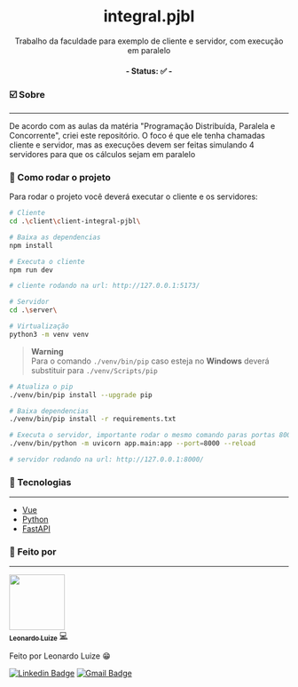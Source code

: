 <h1 align="center"><strong>integral</strong>.pjbl</h1>

<p align="center">Trabalho da faculdade para exemplo de cliente e servidor, com execução em paralelo</p>

<h4 align="center"> 
	- Status: ✅ -
</h4>

### ☑️ Sobre
---

<p>
  De acordo com as aulas da matéria "Programação Distribuída, Paralela e Concorrente", criei este repositório.
  O foco é que ele tenha chamadas cliente e servidor, mas as execuções devem ser feitas simulando 4 servidores para que os cálculos sejam em paralelo
</p>

### 🔌 Como rodar o projeto

Para rodar o projeto você deverá executar o cliente e os servidores:

```bash
# Cliente
cd .\client\client-integral-pjbl\

# Baixa as dependencias
npm install

# Executa o cliente
npm run dev

# cliente rodando na url: http://127.0.0.1:5173/
```

```bash
# Servidor
cd .\server\

# Virtualização
python3 -m venv venv
```

> **Warning**</br>
> Para o comando ```./venv/bin/pip``` caso esteja no **Windows** deverá substituir para ```./venv/Scripts/pip```

```bash
# Atualiza o pip
./venv/bin/pip install --upgrade pip

# Baixa dependencias
./venv/bin/pip install -r requirements.txt

# Executa o servidor, importante rodar o mesmo comando paras portas 8001, 8002 e 8003.
./venv/bin/python -m uvicorn app.main:app --port=8000 --reload

# servidor rodando na url: http://127.0.0.1:8000/
```

### 🔋 Tecnologias
---

- [Vue](https://vuejs.org/)
- [Python](https://python.org/)
- [FastAPI](https://fastapi.tiangolo.com/)

### 🎲 Feito por
---

<a href="https://github.com/LeonardoLuize">
 <img src="https://avatars.githubusercontent.com/u/74014082?v=4" width="100px;"/>
 <br />
 <sub><b>Leonardo Luize</b></sub></a> <a href="https://github.com/LeonardoLuize" >💻</a>


Feito por Leonardo Luize 😁

[![Linkedin Badge](https://img.shields.io/badge/-Leonardo-blue?style=rounded&logo=Linkedin&logoColor=white&link=https://www.linkedin.com/in/leonardoluize/)](https://www.linkedin.com/in/leonardoluize/) 
[![Gmail Badge](https://img.shields.io/badge/-leonardo.luize2@gmail.com-c14438?style=rounded&logo=Gmail&logoColor=white&link=mailto:leonardo.luize2@gmail.com)](mailto:leonardo.luize2@gmail.com)

